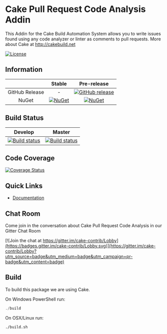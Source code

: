 # Cake Pull Request Code Analysis Addin

This Addin for the Cake Build Automation System allows you to write issues found using any code analyzer or linter as comments to pull requests.
More about Cake at http://cakebuild.net

[![License](http://img.shields.io/:license-mit-blue.svg)](https://github.com/cake-contrib/Cake.Prca/blob/feature/build/LICENSE)

## Information

| | Stable | Pre-release |
|:--:|:--:|:--:|
|GitHub Release|-|[![GitHub release](https://img.shields.io/github/release/cake-contrib/Cake.Prca.svg)](https://github.com/cake-contrib/Cake.Prca/releases/latest)|
|NuGet|[![NuGet](https://img.shields.io/nuget/v/Cake.Prca.svg)](https://www.nuget.org/packages/Cake.Prca)|[![NuGet](https://img.shields.io/nuget/vpre/Cake.Prca.svg)](https://www.nuget.org/packages/Cake.Prca)|

## Build Status

|Develop|Master|
|:--:|:--:|
|[![Build status](https://ci.appveyor.com/api/projects/status/xxx/branch/develop?svg=true)](https://ci.appveyor.com/project/cakecontrib/cake-prca/branch/develop)|[![Build status](https://ci.appveyor.com/api/projects/status/xxx/branch/develop?svg=true)](https://ci.appveyor.com/project/cakecontrib/cake-prca/branch/master)|

## Code Coverage

[![Coverage Status](https://coveralls.io/repos/github/cake-contrib/Cake.Prca/badge.svg?branch=develop)](https://coveralls.io/github/cake-contrib/Cake.Prca?branch=develop)

## Quick Links

- [Documentation](https://cake-contrib.github.io/Cake.Prca)

## Chat Room

Come join in the conversation about Cake Pull Request Code Analysis in our Gitter Chat Room

[![Join the chat at https://gitter.im/cake-contrib/Lobby](https://badges.gitter.im/cake-contrib/Lobby.svg)](https://gitter.im/cake-contrib/Lobby?utm_source=badge&utm_medium=badge&utm_campaign=pr-badge&utm_content=badge)

## Build

To build this package we are using Cake.

On Windows PowerShell run:

```powershell
./build
```

On OSX/Linux run:

```bash
./build.sh
```

[BBT Software AG]: https://github.com/BBTSoftwareAG
